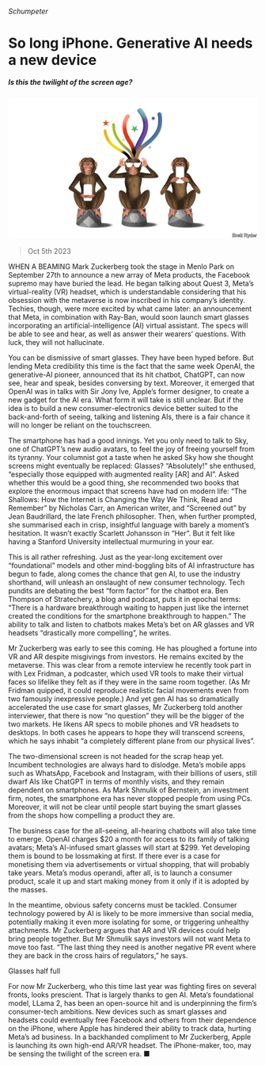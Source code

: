 ###### Schumpeter

# So long iPhone. Generative AI needs a new device 

##### Is this the twilight of the screen age? 

![image](images/20231007_WBD000.jpg) 

> Oct 5th 2023 

WHEN A BEAMING Mark Zuckerberg took the stage in Menlo Park on September 27th to announce a new array of Meta products, the Facebook supremo may have buried the lead. He began talking about Quest 3, Meta’s virtual-reality (VR) headset, which is understandable considering that his obsession with the metaverse is now inscribed in his company’s identity. Techies, though, were more excited by what came later: an announcement that Meta, in combination with Ray-Ban, would soon launch smart glasses incorporating an artificial-intelligence (AI) virtual assistant. The specs will be able to see and hear, as well as answer their wearers’ questions. With luck, they will not hallucinate. 

You can be dismissive of smart glasses. They have been hyped before. But lending Meta credibility this time is the fact that the same week OpenAI, the generative-AI pioneer, announced that its hit chatbot, ChatGPT, can now see, hear and speak, besides conversing by text. Moreover, it emerged that OpenAI was in talks with Sir Jony Ive, Apple’s former designer, to create a new gadget for the AI era. What form it will take is still unclear. But if the idea is to build a new consumer-electronics device better suited to the back-and-forth of seeing, talking and listening AIs, there is a fair chance it will no longer be reliant on the touchscreen. 

The smartphone has had a good innings. Yet you only need to talk to Sky, one of ChatGPT’s new audio avatars, to feel the joy of freeing yourself from its tyranny. Your columnist got a taste when he asked Sky how she thought screens might eventually be replaced: Glasses? “Absolutely!” she enthused, “especially those equipped with augmented reality [AR] and AI”. Asked whether this would be a good thing, she recommended two books that explore the enormous impact that screens have had on modern life: “The Shallows: How the Internet is Changing the Way We Think, Read and Remember” by Nicholas Carr, an American writer, and “Screened out” by Jean Baudrillard, the late French philosopher. Then, when further prompted, she summarised each in crisp, insightful language with barely a moment’s hesitation. It wasn’t exactly Scarlett Johansson in “Her”. But it felt like having a Stanford University intellectual murmuring in your ear. 

This is all rather refreshing. Just as the year-long excitement over “foundational” models and other mind-boggling bits of AI infrastructure has begun to fade, along comes the chance that gen AI, to use the industry shorthand, will unleash an onslaught of new consumer technology. Tech pundits are debating the best “form factor” for the chatbot era. Ben Thompson of Stratechery, a blog and podcast, puts it in epochal terms: “There is a hardware breakthrough waiting to happen just like the internet created the conditions for the smartphone breakthrough to happen.” The ability to talk and listen to chatbots makes Meta’s bet on AR glasses and VR headsets “drastically more compelling”, he writes. 

Mr Zuckerberg was early to see this coming. He has ploughed a fortune into VR and AR despite misgivings from investors. He remains excited by the metaverse. This was clear from a remote interview he recently took part in with Lex Fridman, a podcaster, which used VR tools to make their virtual faces so lifelike they felt as if they were in the same room together. (As Mr Fridman quipped, it could reproduce realistic facial movements even from two famously inexpressive people.) And yet gen AI has so dramatically accelerated the use case for smart glasses, Mr Zuckerberg told another interviewer, that there is now “no question” they will be the bigger of the two markets. He likens AR specs to mobile phones and VR headsets to desktops. In both cases he appears to hope they will transcend screens, which he says inhabit “a completely different plane from our physical lives”.

The two-dimensional screen is not headed for the scrap heap yet. Incumbent technologies are always hard to dislodge. Meta’s mobile apps such as WhatsApp, Facebook and Instagram, with their billions of users, still dwarf AIs like ChatGPT in terms of monthly visits, and they remain dependent on smartphones. As Mark Shmulik of Bernstein, an investment firm, notes, the smartphone era has never stopped people from using PCs. Moreover, it will not be clear until people start buying the smart glasses from the shops how compelling a product they are. 

The business case for the all-seeing, all-hearing chatbots will also take time to emerge. OpenAI charges $20 a month for access to its family of talking avatars; Meta’s AI-infused smart glasses will start at $299. Yet developing them is bound to be lossmaking at first. If there ever is a case for monetising them via advertisements or virtual shopping, that will probably take years. Meta’s modus operandi, after all, is to launch a consumer product, scale it up and start making money from it only if it is adopted by the masses.

In the meantime, obvious safety concerns must be tackled. Consumer technology powered by AI is likely to be more immersive than social media, potentially making it even more isolating for some, or triggering unhealthy attachments. Mr Zuckerberg argues that AR and VR devices could help bring people together. But Mr Shmulik says investors will not want Meta to move too fast. “The last thing they need is another negative PR event where they are back in the cross hairs of regulators,” he says.

Glasses half full 

For now Mr Zuckerberg, who this time last year was fighting fires on several fronts, looks prescient. That is largely thanks to gen AI. Meta’s foundational model, LLama 2, has been an open-source hit and is underpinning the firm’s consumer-tech ambitions. New devices such as smart glasses and headsets could eventually free Facebook and others from their dependence on the iPhone, where Apple has hindered their ability to track data, hurting Meta’s ad business. In a backhanded compliment to Mr Zuckerberg, Apple is launching its own high-end AR/VR headset. The iPhone-maker, too, may be sensing the twilight of the screen era. ■






